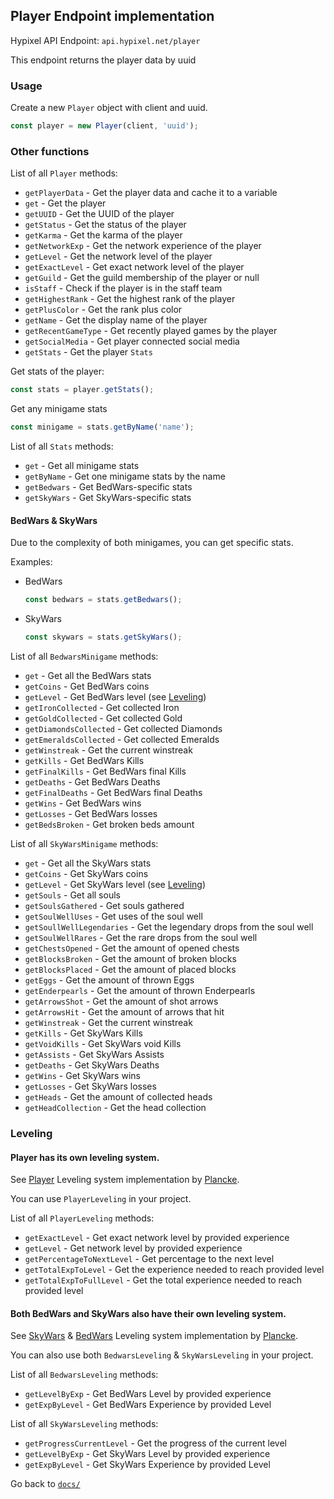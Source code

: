 ## Player Endpoint implementation

Hypixel API Endpoint: `api.hypixel.net/player`

This endpoint returns the player data by uuid

### Usage

Create a new `Player` object with client and uuid.

```ts
const player = new Player(client, 'uuid');
```

### Other functions

List of all `Player` methods:
- `getPlayerData` - Get the player data and cache it to a variable
- `get` - Get the player
- `getUUID` - Get the UUID of the player
- `getStatus` - Get the status of the player
- `getKarma` - Get the karma of the player
- `getNetworkExp` - Get the network experience of the player
- `getLevel` - Get the network level of the player
- `getExactLevel` - Get exact network level of the player
- `getGuild` - Get the guild membership of the player or null
- `isStaff` - Check if the player is in the staff team
- `getHighestRank` - Get the highest rank of the player
- `getPlusColor` - Get the rank plus color
- `getName` - Get the display name of the player
- `getRecentGameType` - Get recently played games by the player
- `getSocialMedia` - Get player connected social media
- `getStats` - Get the player `Stats`

Get stats of the player:
```ts
const stats = player.getStats();
```

Get any minigame stats
```ts
const minigame = stats.getByName('name');
```

List of all `Stats` methods:
- `get` - Get all minigame stats
- `getByName` - Get one minigame stats by the name
- `getBedwars` - Get BedWars-specific stats
- `getSkyWars` - Get SkyWars-specific stats

#### BedWars & SkyWars

Due to the complexity of both minigames, you can get specific stats.

Examples:

  - BedWars
      ```ts
      const bedwars = stats.getBedwars();
      ```

  - SkyWars
      ```ts
      const skywars = stats.getSkyWars();
      ```

List of all `BedwarsMinigame` methods:
- `get` - Get all the BedWars stats
- `getCoins` - Get BedWars coins
- `getLevel` - Get BedWars level (see [Leveling](#leveling))
- `getIronCollected` - Get collected Iron
- `getGoldCollected` - Get collected Gold
- `getDiamondsCollected` - Get collected Diamonds
- `getEmeraldsCollected` - Get collected Emeralds
- `getWinstreak` - Get the current winstreak
- `getKills` - Get BedWars Kills
- `getFinalKills` - Get BedWars final Kills
- `getDeaths` - Get BedWars Deaths
- `getFinalDeaths` - Get BedWars final Deaths
- `getWins` - Get BedWars wins
- `getLosses` - Get BedWars losses
- `getBedsBroken` - Get broken beds amount

List of all `SkyWarsMinigame` methods:
- `get` - Get all the SkyWars stats
- `getCoins` - Get SkyWars coins
- `getLevel` - Get SkyWars level (see [Leveling](#leveling))
- `getSouls` - Get all souls
- `getSoulsGathered` - Get souls gathered
- `getSoulWellUses` - Get uses of the soul well
- `getSoullWellLegendaries` - Get the legendary drops from the soul well
- `getSoulWellRares` - Get the rare drops from the soul well
- `getChestsOpened` - Get the amount of opened chests
- `getBlocksBroken` - Get the amount of broken blocks
- `getBlocksPlaced` - Get the amount of placed blocks
- `getEggs` - Get the amount of thrown Eggs
- `getEnderpearls` - Get the amount of thrown Enderpearls
- `getArrowsShot` - Get the amount of shot arrows
- `getArrowsHit` - Get the amount of arrows that hit
- `getWinstreak` - Get the current winstreak
- `getKills` - Get SkyWars Kills
- `getVoidKills` - Get SkyWars void Kills
- `getAssists` - Get SkyWars Assists
- `getDeaths` - Get SkyWars Deaths
- `getWins` - Get SkyWars wins
- `getLosses` - Get SkyWars losses
- `getHeads` - Get the amount of collected heads
- `getHeadCollection` - Get the head collection


### Leveling

#### Player has its own leveling system.

See [Player](https://github.com/Plancke/hypixel-php/blob/master/src/util/Leveling.php) Leveling system implementation by [Plancke](https://github.com/plancke).

You can use `PlayerLeveling` in your project.

List of all `PlayerLeveling` methods:
- `getExactLevel` - Get exact network level by provided experience
- `getLevel` - Get network level by provided experience
- `getPercentageToNextLevel` - Get percentage to the next level
- `getTotalExpToLevel` - Get the experience needed to reach provided level
- `getTotalExpToFullLevel` - Get the total experience needed to reach provided level

#### Both BedWars and SkyWars also have their own leveling system.

See [SkyWars](https://github.com/Plancke/hypixel-php/blob/master/src/util/games/skywars/ExpCalculator.php) & [BedWars](https://github.com/Plancke/hypixel-php/blob/master/src/util/games/bedwars/ExpCalculator.php) Leveling system implementation by [Plancke](https://github.com/plancke).

You can also use both `BedwarsLeveling` & `SkyWarsLeveling` in your project.

List of all `BedwarsLeveling` methods:
- `getLevelByExp` - Get BedWars Level by provided experience
- `getExpByLevel` - Get BedWars Experience by provided Level

List of all `SkyWarsLeveling` methods:
- `getProgressCurrentLevel` - Get the progress of the current level
- `getLevelByExp` - Get SkyWars Level by provided experience
- `getExpByLevel` - Get SkyWars Experience by provided Level


Go back to [`docs/`](../README.md)
